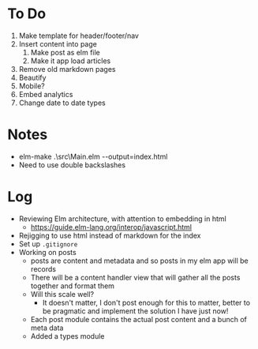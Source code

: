 # To Do

1. Make template for header/footer/nav
1. Insert content into page
    1. Make post as elm file
    1. Make it app load articles
1. Remove old markdown pages
1. Beautify
1. Mobile?
1. Embed analytics
1. Change date to date types

# Notes

* elm-make .\src\Main.elm --output=index.html
* Need to use double backslashes

# Log

* Reviewing Elm architecture, with attention to embedding in html
    * https://guide.elm-lang.org/interop/javascript.html
* Rejigging to use html instead of markdown for the index
* Set up `.gitignore`
* Working on posts
    * posts are content and metadata and so posts in my elm app will be records
    * There will be a content handler view that will gather all the posts together and format them
    * Will this scale well?
        * It doesn't matter, I don't post enough for this to matter, better to be pragmatic and implement the solution I have just now!
    * Each post module contains the actual post content and a bunch of meta data
    * Added a types module